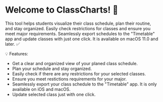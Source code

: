# Welcome to ClassCharts! 🚀

This tool helps students visualize their class schedule, plan their routine, and stay organized. Easily check restrictions for classes and ensure you meet major requirements. Seamlessly export schedules to the "Timetable" app and update classes with just one click. It is available on macOS 11.0 and later. ✅

💡 Features:
- Get a clear and organized view of your planed class schedule.
- Plan your schedule and stay organized.
- Easily check if there are any restrictions for your selected classes.
- Ensure you meet restictions requirements for your major.
- Seamlessly export your class schedule to the "Timetable" app. It is only available on iOS and macOS.
- Update selected class just with one click.

